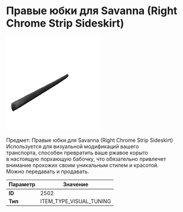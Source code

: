 # Правые юбки для Savanna (Right Chrome Strip Sideskirt)

![Item Image](../img/2502.webp?raw=true)

Предмет: Правые юбки для Savanna (Right Chrome Strip Sideskirt)<br>Используется для визуальной модификаций вашего<br>транспорта, способен превратить ваше ржавое корыто<br>в настоящую порхающую бабочку, что обязательно привлечет<br>внимание прохожих своим уникальным стилем и красотой.<br>Можно передавать и продавать.


| Параметр | Значение |
|----------|----------|
| **ID** | 2502 |
| **Тип** | ITEM_TYPE_VISUAL_TUNING |

